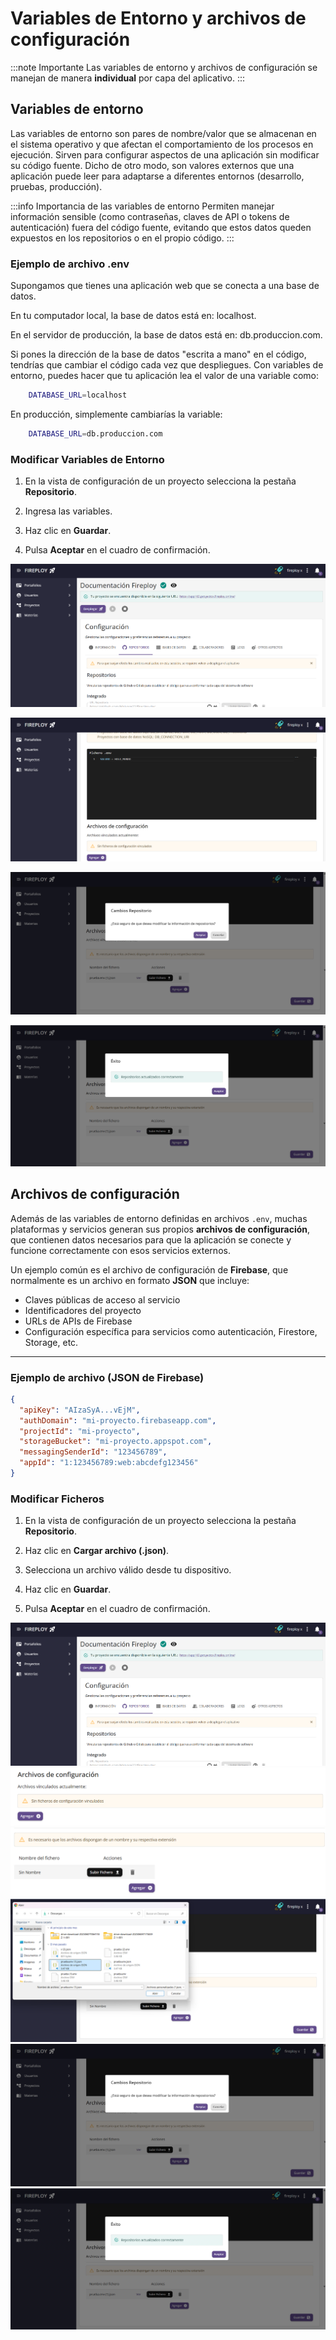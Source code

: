 # Variables de Entorno y archivos de configuración

:::note Importante
  Las variables de entorno y archivos de configuración se manejan de manera **individual** por capa del aplicativo.
:::

## Variables de entorno

Las variables de entorno son pares de nombre/valor que se almacenan en el sistema operativo y que afectan el comportamiento de los procesos en ejecución. Sirven para configurar aspectos de una aplicación sin modificar su código fuente. Dicho de otro modo, son valores externos que una aplicación puede leer para adaptarse a diferentes entornos (desarrollo, pruebas, producción).

:::info Importancia de las variables de entorno
Permiten manejar información sensible (como contraseñas, claves de API o tokens de autenticación) fuera del código fuente, evitando que estos datos queden expuestos en los repositorios o en el propio código.
:::

### Ejemplo de archivo .env

Supongamos que tienes una aplicación web que se conecta a una base de datos.

En tu computador local, la base de datos está en: localhost.

En el servidor de producción, la base de datos está en: db.produccion.com.

Si pones la dirección de la base de datos "escrita a mano" en el código, tendrías que cambiar el código cada vez que despliegues.
Con variables de entorno, puedes hacer que tu aplicación lea el valor de una variable como:

```bash title='.env'
    DATABASE_URL=localhost
```

En producción, simplemente cambiarías la variable:

```bash title='.env'
    DATABASE_URL=db.produccion.com
```
### Modificar Variables de Entorno

1. En la vista de configuración de un proyecto selecciona la pestaña **Repositorio**.

2. Ingresa las variables.

3. Haz clic en **Guardar**.

4. Pulsa **Aceptar** en el cuadro de confirmación.

![alt text](image-9.png)

![alt text](image.png)

![alt text](image-5.png)

![alt text](image-6.png)


## Archivos de configuración

Además de las variables de entorno definidas en archivos `.env`, muchas plataformas y servicios generan sus propios **archivos de configuración**, que contienen datos necesarios para que la aplicación se conecte y funcione correctamente con esos servicios externos.

Un ejemplo común es el archivo de configuración de **Firebase**, que normalmente es un archivo en formato **JSON** que incluye:

- Claves públicas de acceso al servicio
- Identificadores del proyecto
- URLs de APIs de Firebase
- Configuración específica para servicios como autenticación, Firestore, Storage, etc.

---

### Ejemplo de archivo (JSON de Firebase)

```json title='firebase-config.json'
{
  "apiKey": "AIzaSyA...vEjM",
  "authDomain": "mi-proyecto.firebaseapp.com",
  "projectId": "mi-proyecto",
  "storageBucket": "mi-proyecto.appspot.com",
  "messagingSenderId": "123456789",
  "appId": "1:123456789:web:abcdefg123456"
}
```

### Modificar Ficheros

1. En la vista de configuración de un proyecto selecciona la pestaña **Repositorio**.

2. Haz clic en **Cargar archivo (.json)**.

3. Selecciona un archivo válido desde tu dispositivo.

4. Haz clic en **Guardar**.

5. Pulsa **Aceptar** en el cuadro de confirmación.

![alt text](image-9.png)
![alt text](image-1.png)
![alt text](image-2.png)
![alt text](image-3.png)
![alt text](image-5.png)
![alt text](image-6.png)